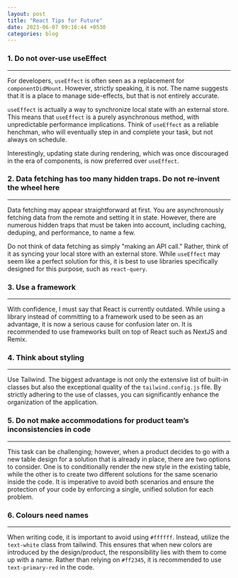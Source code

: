 ```yaml
---
layout: post
title: "React Tips for Future"
date: 2023-06-07 09:16:44 +0530
categories: blog
---
```


### 1. Do not over-use useEffect

---

For developers, `useEffect` is often seen as a replacement for `componentDidMount`. However, strictly speaking, it is not. The name suggests that it is a place to manage side-effects, but that is not entirely accurate.

`useEffect` is actually a way to synchronize local state with an external store. This means that `useEffect` is a purely asynchronous method, with unpredictable performance implications. Think of `useEffect` as a reliable henchman, who will eventually step in and complete your task, but not always on schedule.

Interestingly, updating state during rendering, which was once discouraged in the era of components, is now preferred over `useEffect`.

### 2. Data fetching has too many hidden traps. Do not re-invent the wheel here

---

Data fetching may appear straightforward at first. You are asynchronously fetching data from the remote and setting it in state. However, there are numerous hidden traps that must be taken into account, including caching, deduping, and performance, to name a few.

Do not think of data fetching as simply "making an API call." Rather, think of it as syncing your local store with an external store. While `useEffect` may seem like a perfect solution for this, it is best to use libraries specifically designed for this purpose, such as `react-query`.

### 3. Use a framework

---

With confidence, I must say that React is currently outdated. While using a library instead of committing to a framework used to be seen as an advantage, it is now a serious cause for confusion later on. It is recommended to use frameworks built on top of React such as NextJS and Remix.

### 4. Think about styling

---

Use Tailwind. The biggest advantage is not only the extensive list of built-in classes but also the exceptional quality of the `tailwind.config.js` file. By strictly adhering to the use of classes, you can significantly enhance the organization of the application.

### 5. Do not make accommodations for product team’s inconsistencies in code

---

This task can be challenging; however, when a product decides to go with a new table design for a solution that is already in place, there are two options to consider. One is to conditionally render the new style in the existing table, while the other is to create two different solutions for the same scenario inside the code. It is imperative to avoid both scenarios and ensure the protection of your code by enforcing a single, unified solution for each problem.

### 6. Colours need names

---

When writing code, it is important to avoid using `#ffffff`. Instead, utilize the `text-white` class from tailwind. This ensures that when new colors are introduced by the design/product, the responsibility lies with them to come up with a name. Rather than relying on `#ff2345`, it is recommended to use `text-primary-red` in the code.

